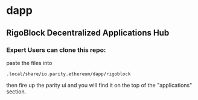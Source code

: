# dapp
## RigoBlock Decentralized Applications Hub
### Expert Users can clone this repo:
 paste the files into
 ```
 .local/share/io.parity.ethereum/dapp/rigoblock
 ```
 then fire up the parity ui and you will find it on the top of the "applications" section.
